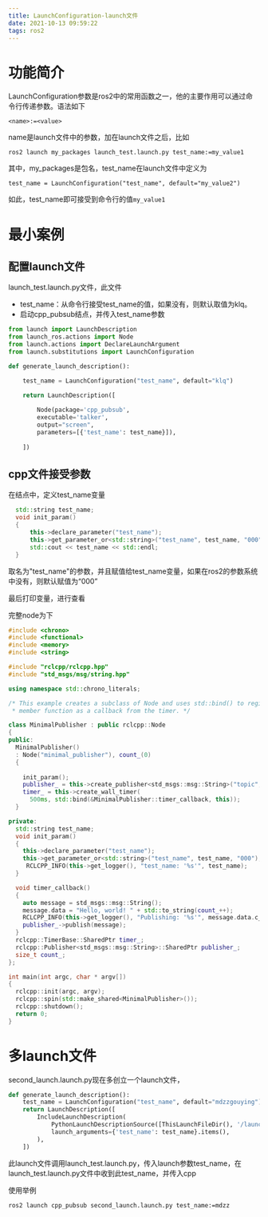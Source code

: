 ```yaml
---
title: LaunchConfiguration-launch文件
date: 2021-10-13 09:59:22
tags: ros2
---
```


# 功能简介

LaunchConfiguration参数是ros2中的常用函数之一，他的主要作用可以通过命令行传递参数。语法如下

```
<name>:=<value>
```

name是launch文件中的参数，加在launch文件之后，比如

```
ros2 launch my_packages launch_test.launch.py test_name:=my_value1
```

其中，my_packages是包名，test_name在launch文件中定义为

```
test_name = LaunchConfiguration("test_name", default="my_value2")
```

如此，test_name即可接受到命令行的值`my_value1`



# 最小案例

## 配置launch文件

launch_test.launch.py文件，此文件

- test_name：从命令行接受test_name的值，如果没有，则默认取值为klq。
- 启动cpp_pubsub结点，并传入test_name参数

```python
from launch import LaunchDescription
from launch_ros.actions import Node
from launch.actions import DeclareLaunchArgument
from launch.substitutions import LaunchConfiguration

def generate_launch_description():

    test_name = LaunchConfiguration("test_name", default="klq")

    return LaunchDescription([
            
        Node(package='cpp_pubsub',
        executable='talker',
        output="screen",
        parameters=[{'test_name': test_name}]),
        
    ])
```

## cpp文件接受参数

在结点中，定义test_name变量

```c++
  std::string test_name;
  void init_param()
  {
      this->declare_parameter("test_name");
      this->get_parameter_or<std::string>("test_name", test_name, "000");
      std::cout << test_name << std::endl;
  }
```

取名为"test_name"的参数，并且赋值给test_name变量，如果在ros2的参数系统中没有，则默认赋值为“000”

最后打印变量，进行查看



完整node为下

```c++
#include <chrono>
#include <functional>
#include <memory>
#include <string>

#include "rclcpp/rclcpp.hpp"
#include "std_msgs/msg/string.hpp"

using namespace std::chrono_literals;

/* This example creates a subclass of Node and uses std::bind() to register a
 * member function as a callback from the timer. */

class MinimalPublisher : public rclcpp::Node
{
public:
  MinimalPublisher()
  : Node("minimal_publisher"), count_(0)
  {
    
    init_param();
    publisher_ = this->create_publisher<std_msgs::msg::String>("topic", 10);
    timer_ = this->create_wall_timer(
      500ms, std::bind(&MinimalPublisher::timer_callback, this));
  }

private:
  std::string test_name;
  void init_param()
  {
    this->declare_parameter("test_name");
    this->get_parameter_or<std::string>("test_name", test_name, "000");
     RCLCPP_INFO(this->get_logger(), "test_name: '%s'", test_name);
  }

  void timer_callback()
  {
    auto message = std_msgs::msg::String();
    message.data = "Hello, world! " + std::to_string(count_++);
    RCLCPP_INFO(this->get_logger(), "Publishing: '%s'", message.data.c_str());
    publisher_->publish(message);
  }
  rclcpp::TimerBase::SharedPtr timer_;
  rclcpp::Publisher<std_msgs::msg::String>::SharedPtr publisher_;
  size_t count_;
};

int main(int argc, char * argv[])
{
  rclcpp::init(argc, argv);
  rclcpp::spin(std::make_shared<MinimalPublisher>());
  rclcpp::shutdown();
  return 0;
}
```

# 多launch文件

second_launch.launch.py现在多创立一个launch文件，

```python
def generate_launch_description():
    test_name = LaunchConfiguration("test_name", default="mdzzgouying")
    return LaunchDescription([
        IncludeLaunchDescription(
            PythonLaunchDescriptionSource([ThisLaunchFileDir(), '/launch_test.launch.py']),
            launch_arguments={'test_name': test_name}.items(),
        ),
    ])
```

​	此launch文件调用launch_test.launch.py，传入launch参数test_name，在launch_test.launch.py文件中收到此test_name，并传入cpp

使用举例

```
ros2 launch cpp_pubsub second_launch.launch.py test_name:=mdzz
```

